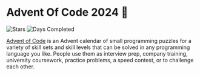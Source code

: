 # Advent Of Code 2024 🎄

![Stars](https://img.shields.io/badge/stars%20⭐-6-green)
![Days Completed](https://img.shields.io/badge/days%20completed-3-green)

[Advent of Code](https://adventofcode.com) is an Advent calendar of small programming puzzles for a variety of skill sets and skill levels that can be solved in any programming language you like. People use them as interview prep, company training, university coursework, practice problems, a speed contest, or to challenge each other.
